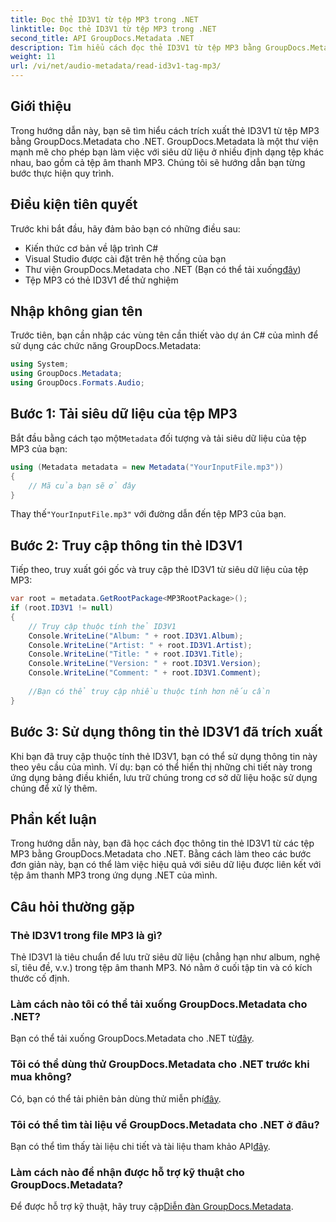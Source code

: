 ```yaml
---
title: Đọc thẻ ID3V1 từ tệp MP3 trong .NET
linktitle: Đọc thẻ ID3V1 từ tệp MP3 trong .NET
second_title: API GroupDocs.Metadata .NET
description: Tìm hiểu cách đọc thẻ ID3V1 từ tệp MP3 bằng GroupDocs.Metadata cho .NET. Hướng dẫn từng bước với các ví dụ về mã.
weight: 11
url: /vi/net/audio-metadata/read-id3v1-tag-mp3/
---
```

## Giới thiệu
Trong hướng dẫn này, bạn sẽ tìm hiểu cách trích xuất thẻ ID3V1 từ tệp MP3 bằng GroupDocs.Metadata cho .NET. GroupDocs.Metadata là một thư viện mạnh mẽ cho phép bạn làm việc với siêu dữ liệu ở nhiều định dạng tệp khác nhau, bao gồm cả tệp âm thanh MP3. Chúng tôi sẽ hướng dẫn bạn từng bước thực hiện quy trình.
## Điều kiện tiên quyết
Trước khi bắt đầu, hãy đảm bảo bạn có những điều sau:
- Kiến thức cơ bản về lập trình C#
- Visual Studio được cài đặt trên hệ thống của bạn
-  Thư viện GroupDocs.Metadata cho .NET (Bạn có thể tải xuống[đây](https://releases.groupdocs.com/metadata/net/))
- Tệp MP3 có thẻ ID3V1 để thử nghiệm

## Nhập không gian tên
Trước tiên, bạn cần nhập các vùng tên cần thiết vào dự án C# của mình để sử dụng các chức năng GroupDocs.Metadata:
```csharp
using System;
using GroupDocs.Metadata;
using GroupDocs.Formats.Audio;
```
## Bước 1: Tải siêu dữ liệu của tệp MP3
 Bắt đầu bằng cách tạo một`Metadata` đối tượng và tải siêu dữ liệu của tệp MP3 của bạn:
```csharp
using (Metadata metadata = new Metadata("YourInputFile.mp3"))
{
    // Mã của bạn sẽ ở đây
}
```
 Thay thế`"YourInputFile.mp3"` với đường dẫn đến tệp MP3 của bạn.
## Bước 2: Truy cập thông tin thẻ ID3V1
Tiếp theo, truy xuất gói gốc và truy cập thẻ ID3V1 từ siêu dữ liệu của tệp MP3:
```csharp
var root = metadata.GetRootPackage<MP3RootPackage>();
if (root.ID3V1 != null)
{
    // Truy cập thuộc tính thẻ ID3V1
    Console.WriteLine("Album: " + root.ID3V1.Album);
    Console.WriteLine("Artist: " + root.ID3V1.Artist);
    Console.WriteLine("Title: " + root.ID3V1.Title);
    Console.WriteLine("Version: " + root.ID3V1.Version);
    Console.WriteLine("Comment: " + root.ID3V1.Comment);
    
    //Bạn có thể truy cập nhiều thuộc tính hơn nếu cần
}
```
## Bước 3: Sử dụng thông tin thẻ ID3V1 đã trích xuất
Khi bạn đã truy cập thuộc tính thẻ ID3V1, bạn có thể sử dụng thông tin này theo yêu cầu của mình. Ví dụ: bạn có thể hiển thị những chi tiết này trong ứng dụng bảng điều khiển, lưu trữ chúng trong cơ sở dữ liệu hoặc sử dụng chúng để xử lý thêm.

## Phần kết luận
Trong hướng dẫn này, bạn đã học cách đọc thông tin thẻ ID3V1 từ các tệp MP3 bằng GroupDocs.Metadata cho .NET. Bằng cách làm theo các bước đơn giản này, bạn có thể làm việc hiệu quả với siêu dữ liệu được liên kết với tệp âm thanh MP3 trong ứng dụng .NET của mình.

## Câu hỏi thường gặp
### Thẻ ID3V1 trong file MP3 là gì?
Thẻ ID3V1 là tiêu chuẩn để lưu trữ siêu dữ liệu (chẳng hạn như album, nghệ sĩ, tiêu đề, v.v.) trong tệp âm thanh MP3. Nó nằm ở cuối tập tin và có kích thước cố định.
### Làm cách nào tôi có thể tải xuống GroupDocs.Metadata cho .NET?
 Bạn có thể tải xuống GroupDocs.Metadata cho .NET từ[đây](https://releases.groupdocs.com/metadata/net/).
### Tôi có thể dùng thử GroupDocs.Metadata cho .NET trước khi mua không?
 Có, bạn có thể tải phiên bản dùng thử miễn phí[đây](https://releases.groupdocs.com/).
### Tôi có thể tìm tài liệu về GroupDocs.Metadata cho .NET ở đâu?
 Bạn có thể tìm thấy tài liệu chi tiết và tài liệu tham khảo API[đây](https://tutorials.groupdocs.com/metadata/net/).
### Làm cách nào để nhận được hỗ trợ kỹ thuật cho GroupDocs.Metadata?
 Để được hỗ trợ kỹ thuật, hãy truy cập[Diễn đàn GroupDocs.Metadata](https://forum.groupdocs.com/c/metadata/14).